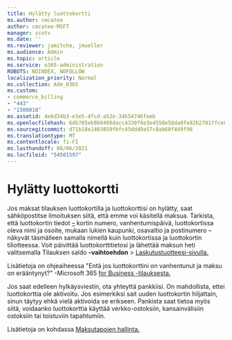 ```yaml
---
title: Hylätty luottokortti
ms.author: cmcatee
author: cmcatee-MSFT
manager: scotv
ms.date: ''
ms.reviewer: jamitche, jmueller
ms.audience: Admin
ms.topic: article
ms.service: o365-administration
ROBOTS: NOINDEX, NOFOLLOW
localization_priority: Normal
ms.collection: Adm_O365
ms.custom:
- commerce_billing
- "443"
- "1500018"
ms.assetid: 4e6d34b3-e3e5-4fcd-a52e-34b54746feeb
ms.openlocfilehash: 6db785eb860498dacc4330f8e3e4558e58da0fe82b2701ffce8abe615678275a
ms.sourcegitcommit: d71b18e1403859fbfc45ddd9a57c8ab68f4d9f96
ms.translationtype: MT
ms.contentlocale: fi-FI
ms.lasthandoff: 08/06/2021
ms.locfileid: "54501597"
---
```

# <a name="declined-credit-card"></a>Hylätty luottokortti

Jos maksat tilauksen luottokortilla ja luottokorttisi on hylätty, saat sähköpostitse ilmoituksen siitä, että emme voi käsitellä maksua. Tarkista, että luottokortin tiedot [–](https://go.microsoft.com/fwlink/p/?linkid=842054) kortin numero, vanhentumispäivä, luottokortissa oleva nimi ja osoite, mukaan lukien kaupunki, osavaltio ja postinumero – näkyvät täsmälleen samalla nimellä kuin luottokortissa ja luottokortin tiliotteessa. Voit päivittää luottokorttitietosi ja lähettää maksun heti valitsemalla Tilauksen saldo **-vaihtoehdon**  >  [Laskutustuotteesi-sivulla.](https://go.microsoft.com/fwlink/p/?linkid=842054)

Lisätietoja on ohjeaiheessa "Entä jos luottokorttini on vanhentunut ja maksu on erääntynyt?" -Microsoft 365 [for Business -tilauksesta.](/microsoft-365/commerce/billing-and-payments/pay-for-your-subscription#what-if-my-credit-card-was-declined-and-my-payment-is-past-due)
  
Jos saat edelleen hylkäysviestin, ota yhteyttä pankkiisi. On mahdollista, ettei luottokorttia ole aktivoitu. Jos esimerkiksi sait uuden luottokortin hiljattain, sinun täytyy ehkä vielä aktivoida se erikseen. Pankista saat tietoa myös siitä, voidaanko luottokorttia käyttää verkko-ostoksiin, kansainvälisiin ostoksiin tai toistuviin tapahtumiin.  
  
Lisätietoja on kohdassa [Maksutapojen hallinta.](/microsoft-365/commerce/billing-and-payments/manage-payment-methods)